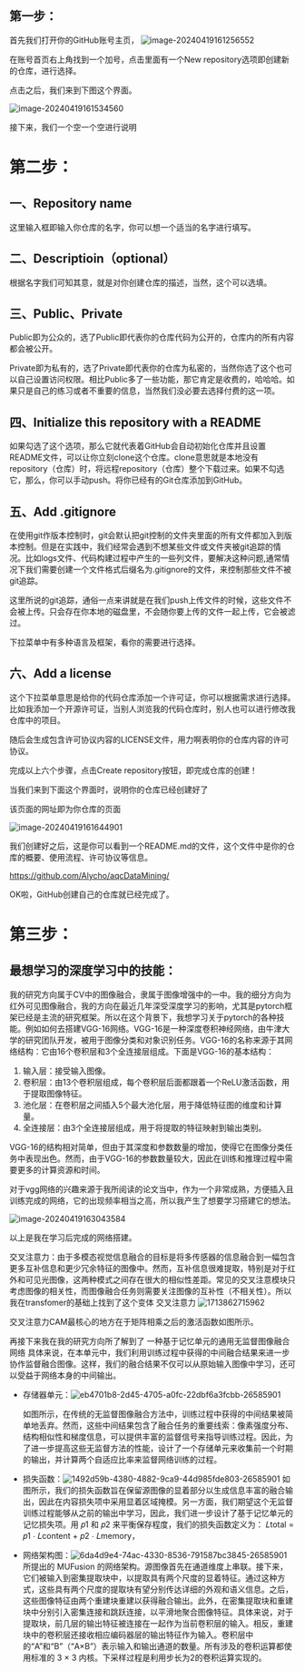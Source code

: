 ## 第一步：

首先我们打开你的GitHub账号主页，
![image-20240419161256552](https://github.com/Alycho/aqcDataMining/assets/154504214/cbcb333d-8f06-4360-addf-0d304fc97c77)






在账号首页右上角找到一个加号，点击里面有一个New repository选项即创建新的仓库，进行选择。

点击之后，我们来到下图这个界面。

![image-20240419161534560](https://github.com/Alycho/aqcDataMining/assets/154504214/11278f42-f1ad-418e-bae5-6adfb0d40365)


接下来，我们一个空一个空进行说明

# 第二步：

## 一、Repository name

这里输入框即输入你仓库的名字，你可以想一个适当的名字进行填写。

## 二、Descriptioin（optional）

根据名字我们可知其意，就是对你创建仓库的描述，当然，这个可以选填。

## 三、Public、Private

Public即为公众的，选了Public即代表你的仓库代码为公开的，仓库内的所有内容都会被公开。

Private即为私有的，选了Private即代表你的仓库为私密的，当然你选了这个也可以自己设置访问权限。相比Public多了一些功能，那它肯定是收费的，哈哈哈。如果只是自己的练习或者不重要的信息，当然我们没必要去选择付费的这一项。

## 四、Initialize this repository with a README

如果勾选了这个选项，那么它就代表着GitHub会自动初始化仓库并且设置README文件，可以让你立刻clone这个仓库。clone意思就是本地没有repository（仓库）时，将远程repository（仓库）整个下载过来。如果不勾选它，那么，你可以手动push。将你已经有的Git仓库添加到GitHub。

## 五、Add .gitignore

在使用git作版本控制时，git会默认把git控制的文件夹里面的所有文件都加入到版本控制。但是在实践中，我们经常会遇到不想某些文件或文件夹被git追踪的情况。比如logs文件、代码构建过程中产生的一些列文件，要解决这种问题,通常情况下我们需要创建一个文件格式后缀名为.gitignore的文件，来控制那些文件不被git追踪。

这里所说的git追踪，通俗一点来讲就是在我们push上传文件的时候，这些文件不会被上传。只会存在你本地的磁盘里，不会随你要上传的文件一起上传，它会被滤过。

下拉菜单中有多种语言及框架，看你的需要进行选择。

## 六、Add a license

这个下拉菜单意思是给你的代码仓库添加一个许可证，你可以根据需求进行选择。比如我添加一个开源许可证，当别人浏览我的代码仓库时，别人也可以进行修改我仓库中的项目。

随后会生成包含许可协议内容的LICENSE文件，用力啊表明你的仓库内容的许可协议。

完成以上六个步骤，点击Create repository按钮，即完成仓库的创建！

当我们来到下面这个界面时，说明你的仓库已经创建好了

该页面的网址即为你仓库的页面

![image-20240419161644901](https://github.com/Alycho/aqcDataMining/assets/154504214/0f3f485a-081b-4069-916e-c3a258c7d180)


我们创建好之后，这是你可以看到一个README.md的文件，这个文件中是你的仓库的概要、使用流程、许可协议等信息。

https://github.com/Alycho/aqcDataMining/

OK啦，GitHub创建自己的仓库就已经完成了。

# 第三步：

## 最想学习的深度学习中的技能：

我的研究方向属于CV中的图像融合，隶属于图像增强中的一中。我的细分方向为红外可见图像融合，我的方向在最近几年深受深度学习的影响，尤其是pytorch框架已经是主流的研究框架。所以在这个背景下，我想学习关于pytorch的各种技能。例如如何去搭建VGG-16网络。VGG-16是一种深度卷积神经网络，由牛津大学的研究团队开发，被用于图像分类和对象识别任务。VGG-16的名称来源于其网络结构：它由16个卷积层和3个全连接层组成。下面是VGG-16的基本结构：

1. 输入层：接受输入图像。
2. 卷积层：由13个卷积层组成，每个卷积层后面都跟着一个ReLU激活函数，用于提取图像特征。
3. 池化层：在卷积层之间插入5个最大池化层，用于降低特征图的维度和计算量。
4. 全连接层：由3个全连接层组成，用于将提取的特征映射到输出类别。

VGG-16的结构相对简单，但由于其深度和参数数量的增加，使得它在图像分类任务中表现出色。然而，由于VGG-16的参数数量较大，因此在训练和推理过程中需要更多的计算资源和时间。

对于vgg网络的兴趣来源于我所阅读的论文当中，作为一个非常成熟，方便插入且训练完成的网络，它的出现频率相当之高，所以我产生了想要学习搭建它的想法。

![image-20240419163043584](https://github.com/Alycho/aqcDataMining/assets/154504214/669fbbfe-ad7e-471f-8342-9e480aab110b)

以上是我在学习后完成的网络搭建。

交叉注意力：由于多模态视觉信息融合的目标是将多传感器的信息融合到一幅包含更多互补信息和更少冗余特征的图像中。然而，互补信息很难提取，特别是对于红外和可见光图像，这两种模式之间存在很大的相似性差距。常见的交叉注意模块只考虑图像的相关性，而图像融合任务则需要关注图像的互补性（不相关性）。所以我在transfomer的基础上找到了这个变体 交叉注意力
![1713862715962](https://github.com/Alycho/aqcDataMining/assets/154504214/7d8e49b8-c7ab-4dfb-9b89-57838bd8818d)

交叉注意力CAM最核心的地方在于矩阵相乘之后的激活函数如图所示。

再接下来我在我的研究方向所了解到了 一种基于记忆单元的通用无监督图像融合网络   具体来说，在本单元中，我们利用训练过程中获得的中间融合结果来进一步协作监督融合图像。这样，我们的融合结果不仅可以从原始输入图像中学习，还可以受益于网络本身的中间输出。

- 存储器单元：![eb4701b8-2d45-4705-a0fc-22dbf6a3fcbb-26585901](https://github.com/Alycho/aqcDataMining/assets/154504214/7b222e24-8338-4874-9fbf-fd96f88026e7)

  如图所示，在传统的无监督图像融合方法中，训练过程中获得的中间结果被简单地丢弃。然而，这些中间结果包含了融合任务的重要线索：像素强度分布、结构相似性和梯度信息，可以提供丰富的监督信号来指导训练过程。因此，为了进一步提高这些无监督方法的性能，设计了一个存储单元来收集前一个时期的输出，并计算两个自适应比率来监督网络训练的过程。
- 损失函数：![1492d59b-4380-4882-9ca9-44d985fde803-26585901](https://github.com/Alycho/aqcDataMining/assets/154504214/481b8e5a-7399-4966-9daa-9e62b56a30b5)
  如图所示，我们的损失函数旨在保留源图像的显着部分以生成信息丰富的融合输出，因此在内容损失项中采用显着区域掩模。另一方面，我们期望这个无监督训练过程能够从之前的输出中学习，因此，我们进一步设计了基于记忆单元的记忆损失项。用 𝑝1 和 𝑝2 来平衡保存程度，我们的损失函数定义为： 𝐿total = 𝑝1 ⋅ 𝐿content + 𝑝2 ⋅ 𝐿memory，
- 网络架构图：![6da4d9e4-74ac-4330-8536-791587bc3845-26585901](https://github.com/Alycho/aqcDataMining/assets/154504214/e4aea426-c861-40f8-bfe2-103c59e8363c)
  所提出的 MUFusion 的网络架构。源图像首先在通道维度上串联。接下来，它们被输入到密集提取块中，以提取具有两个尺度的显着特征。通过这种方式，这些具有两个尺度的提取块有望分别传达详细的外观和语义信息。之后，这些图像特征由两个重建块重建以获得融合输出。此外，在密集提取块和重建块中分别引入密集连接和跳跃连接，以平滑地聚合图像特征。具体来说，对于提取块，前几层的输出特征被连接在一起作为当前卷积层的输入。相反，重建块中的卷积层还接收相应编码器层的输出特征作为输入。卷积层中的“A”和“B”（“A×B”）表示输入和输出通道的数量。所有涉及的卷积运算都使用标准的 3 × 3 内核。下采样过程是利用步长为2的卷积运算实现的。



